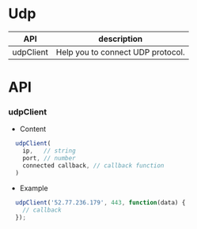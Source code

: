 # Udp


| API | description |
| --- | --- |
| udpClient | Help you to connect UDP protocol. |

# API 


### udpClient
* Content

``` js
  udpClient(
    ip,   // string
    port, // number
    connected callback, // callback function
  )

```

* Example

``` js
  udpClient('52.77.236.179', 443, function(data) {
    // callback
  });

```